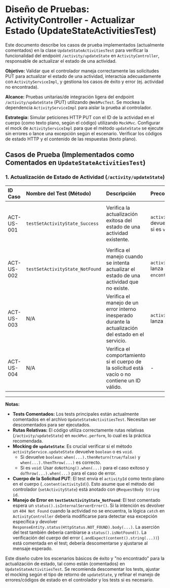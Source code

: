 # Diseño de Pruebas: ActivityController - Actualizar Estado (UpdateStateActivitiesTest)

Este documento describe los casos de prueba implementados (actualmente comentados) en la clase `UpdateStateActivitiesTest` para verificar la funcionalidad del endpoint `/activity/updateState` en `ActivityController`, responsable de actualizar el estado de una actividad.

**Objetivo:** Validar que el controlador maneja correctamente las solicitudes PUT para actualizar el estado de una actividad, interactúa adecuadamente con `ActivityServiceImpl`, y gestiona los casos de éxito y error (ej. actividad no encontrada).

**Alcance:** Pruebas unitarias/de integración ligera del endpoint `/activity/updateState` (PUT) utilizando `@WebMvcTest`. Se mockea la dependencia `ActivityServiceImpl` para aislar la prueba al controlador.

**Estrategia:** Simular peticiones HTTP PUT con el ID de la actividad en el cuerpo (como texto plano, según el código) utilizando `MockMvc`. Configurar el mock de `ActivityServiceImpl` para que el método `updateState` se ejecute sin errores o lance una excepción según el escenario. Verificar los códigos de estado HTTP y el contenido de las respuestas (texto plano).

## Casos de Prueba (Implementados como Comentados en `UpdateStateActivitiesTest`)

### 1. Actualización de Estado de Actividad (`/activity/updateState`)

| ID Caso  | Nombre del Test (Método)           | Descripción                                                                                           | Precondiciones (Mocks)                                                                | Pasos                                                                                                   | Resultado Esperado                                                                                                                                       | Estado    |
| :------- | :--------------------------------- | :---------------------------------------------------------------------------------------------------- | :------------------------------------------------------------------------------------ | :------------------------------------------------------------------------------------------------------ | :------------------------------------------------------------------------------------------------------------------------------------------------------- | :-------- |
| ACT-US-001 | `testSetActivityState_Success`     | Verifica la actualización exitosa del estado de una actividad existente.                            | `activityService.updateState("1")` devuelve `true` (o se ejecuta sin error si es `void`). | 1. Definir `activityId`. 2. Configurar Mock del servicio. 3. Realizar petición PUT a `/activity/updateState` con ID en el cuerpo. | Status HTTP 200 (OK). Cuerpo de la respuesta (texto plano) es "Estado cambiado". Se verifica la llamada a `activityService.updateState`.                   | Comentado |
| ACT-US-002 | `testSetActivityState_NotFound`    | Verifica el manejo cuando se intenta actualizar el estado de una actividad que no existe.           | `activityService.updateState("999")` lanza `Exception("No se encontró...")`.        | 1. Definir `activityId` inexistente. 2. Configurar Mock para lanzar excepción. 3. Realizar petición PUT. | Status HTTP 500 (Internal Server Error) (según el controlador actual). Cuerpo de la respuesta debería contener el mensaje de error (ver Nota).         | Comentado |
| ACT-US-003 | N/A                                | Verifica el manejo de un error interno inesperado durante la actualización del estado en el servicio. | `activityService.updateState(id)` lanza `RuntimeException("Error DB")`.               | 1. Definir `activityId`. 2. Configurar Mock para lanzar `RuntimeException`. 3. Realizar petición PUT.       | Status HTTP 500 (Internal Server Error). Cuerpo de la respuesta contiene el mensaje de la excepción (`e.getMessage()`) según el controlador actual. | Pendiente |
| ACT-US-004 | N/A                                | Verifica el comportamiento si el cuerpo de la solicitud está vacío o no contiene un ID válido.    | -                                                                                     | 1. Realizar petición PUT sin cuerpo o con cuerpo inválido.                                          | Status HTTP 400 (Bad Request) o 500 (si el servicio lanza NPE u otra excepción al recibir un ID nulo/inválido).                                        | Pendiente |

---

**Notas:**

*   **Tests Comentados:** Los tests principales están actualmente comentados en el archivo `UpdateStateActivitiesTest`. Necesitan ser descomentados para ser ejecutados.
*   **Rutas Relativas:** El código utiliza correctamente rutas relativas (`/activity/updateState`) en `mockMvc.perform`, lo cual es la práctica recomendada.
*   **Mocking de `updateState`**: Es crucial verificar si el método `activityService.updateState` devuelve `boolean` o es `void`.
    *   Si devuelve `boolean`: `when(...).thenReturn(true/false)` y `when(...).thenThrow(...)` es correcto.
    *   Si es `void`: Usar `doNothing().when(...)` para el caso exitoso y `doThrow(...).when(...)` para el caso de error.
*   **Cuerpo de la Solicitud PUT**: El test envía el `activityId` como texto plano en el cuerpo (`.content(activityId)`). Esto asume que el método del controlador (`setActivityState`) está anotado con `@RequestBody String id`.
*   **Manejo de Error en `testSetActivityState_NotFound`**: El test comentado espera un `status().isInternalServerError()`. Si la intención es devolver un `404 Not Found` cuando la actividad no se encuentra, la lógica `catch` en `ActivityController` debería modificarse para detectar esa excepción específica y devolver `ResponseEntity.status(HttpStatus.NOT_FOUND).body(...)`. La aserción del test también debería cambiarse a `status().isNotFound()`. La verificación del cuerpo del error (`.andExpect(content().string(...))`) está comentada en el test; debería descomentarse y ajustarse al mensaje esperado.

Este diseño cubre los escenarios básicos de éxito y "no encontrado" para la actualización de estado, tal como están (comentados) en `UpdateStateActivitiesTest`. Se recomienda descomentar los tests, ajustar el mocking según el tipo de retorno de `updateState`, y refinar el manejo de errores/códigos de estado en el controlador y los tests si es necesario.
